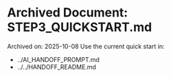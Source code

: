 # Archived Document: STEP3_QUICKSTART.md

Archived on: 2025-10-08
Use the current quick start in:
- ../AI_HANDOFF_PROMPT.md
- ../../HANDOFF_README.md

